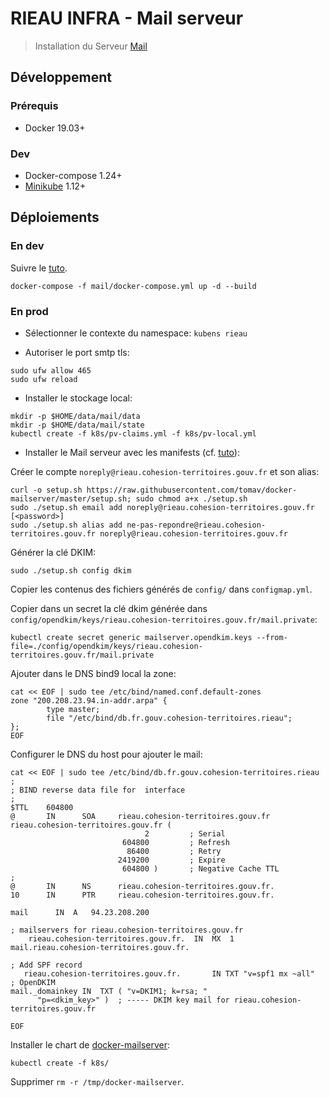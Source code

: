 # RIEAU INFRA - Mail serveur

> Installation du Serveur [Mail](https://github.com/tomav/docker-mailserver)

## Développement

### Prérequis

* Docker 19.03+

### Dev

* Docker-compose 1.24+
* [Minikube](https://kubernetes.io/docs/setup/learning-environment/minikube/) 1.12+

## Déploiements

### En dev

Suivre le [tuto](https://github.com/tomav/docker-mailserver/wiki/Installation-Examples).

```shell
docker-compose -f mail/docker-compose.yml up -d --build
```

### En prod

* Sélectionner le contexte du namespace: `kubens rieau`

* Autoriser le port smtp tls:

```shell
sudo ufw allow 465
sudo ufw reload
```

* Installer le stockage local:

```shell
mkdir -p $HOME/data/mail/data
mkdir -p $HOME/data/mail/state
kubectl create -f k8s/pv-claims.yml -f k8s/pv-local.yml
```

* Installer le Mail serveur avec les manifests (cf. [tuto](https://github.com/tomav/docker-mailserver/wiki/Using-in-Kubernetes)):

Créer le compte `noreply@rieau.cohesion-territoires.gouv.fr` et son alias:

```shell
curl -o setup.sh https://raw.githubusercontent.com/tomav/docker-mailserver/master/setup.sh; sudo chmod a+x ./setup.sh
sudo ./setup.sh email add noreply@rieau.cohesion-territoires.gouv.fr [<password>]
sudo ./setup.sh alias add ne-pas-repondre@rieau.cohesion-territoires.gouv.fr noreply@rieau.cohesion-territoires.gouv.fr
```

Générer la clé DKIM:

```shell
sudo ./setup.sh config dkim
```

Copier les contenus des fichiers générés de `config/` dans `configmap.yml`.

Copier dans un secret la clé dkim générée dans `config/opendkim/keys/rieau.cohesion-territoires.gouv.fr/mail.private`:

```shell
kubectl create secret generic mailserver.opendkim.keys --from-file=./config/opendkim/keys/rieau.cohesion-territoires.gouv.fr/mail.private
```

Ajouter dans le DNS bind9 local la zone:

```shell
cat << EOF | sudo tee /etc/bind/named.conf.default-zones
zone "200.208.23.94.in-addr.arpa" {
        type master;
        file "/etc/bind/db.fr.gouv.cohesion-territoires.rieau";
};
EOF
```

Configurer le DNS du host pour ajouter le mail:

```shell
cat << EOF | sudo tee /etc/bind/db.fr.gouv.cohesion-territoires.rieau
;
; BIND reverse data file for  interface
;
$TTL    604800
@       IN      SOA     rieau.cohesion-territoires.gouv.fr rieau.cohesion-territoires.gouv.fr (
                              2         ; Serial
                         604800         ; Refresh
                          86400         ; Retry
                        2419200         ; Expire
                         604800 )       ; Negative Cache TTL
;
@       IN      NS      rieau.cohesion-territoires.gouv.fr.
10      IN      PTR     rieau.cohesion-territoires.gouv.fr.

mail      IN  A   94.23.208.200

; mailservers for rieau.cohesion-territoires.gouv.fr
    rieau.cohesion-territoires.gouv.fr.  IN  MX  1  mail.rieau.cohesion-territoires.gouv.fr.

; Add SPF record
   rieau.cohesion-territoires.gouv.fr.       IN TXT "v=spf1 mx ~all"
; OpenDKIM
mail._domainkey	IN	TXT	( "v=DKIM1; k=rsa; "
	  "p=<dkim_key>" )  ; ----- DKIM key mail for rieau.cohesion-territoires.gouv.fr

EOF
```

Installer le chart de [docker-mailserver](https://hub.helm.sh/charts/funkypenguin/docker-mailserver):

```shell
kubectl create -f k8s/
```

Supprimer `rm -r /tmp/docker-mailserver`.
